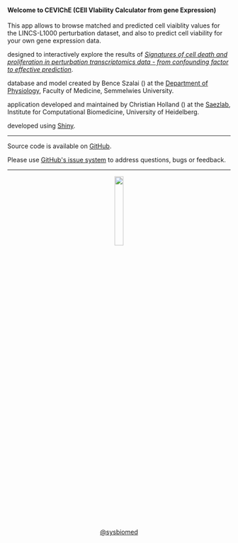 <link href="https://use.fontawesome.com/releases/v5.6.3/css/all.css" rel="stylesheet">

#### Welcome to CEVIChE (CEll VIability Calculator from gene Expression)
This app allows to browse matched and predicted cell viaiblity values for the LINCS-L1000 perturbation dataset, and also to predict cell viability for your own gene expression data.

<i class="far fa-comment"></i> designed to interactively explore the results of <a href="https://doi.org/10.1093/nar/gkz805" target="_blank">*Signatures of cell death and proliferation in perturbation transcriptomics data - from confounding factor to effective prediction*</a>.

<i class="fas fa-database"></i> database and model created by Bence Szalai (<a href="mailto:szalai.bence@med.semmelweis-univ.hu" target="_blank"><i class="glyphicon glyphicon-envelope"></i></a>) at the <a href="http://semmelweis.hu/elettan/en/" target="_blank">Department of Physiology</a>, Faculty of Medicine, Semmelwies University.


<i class="fas fa-user-cog"></i> application developed and maintained by Christian Holland (<a href="mailto:christian.holland@bioquant.uni-heidelberg.de" target="_blank"><i class="glyphicon glyphicon-envelope"></i></a>) at the <a href="http://saezlab.org" target="_blank">Saezlab</a>, Institute for Computational Biomedicine, University of Heidelberg.

<i class="fas fa-laptop-code"></i> developed using <a href="https://shiny.rstudio.com" target="_blank">Shiny</a>.

---

<i class="fab fa-github"></i> Source code is available on <a href="https://github.com/bence-szalai/Cell-death-signatures" target="_blank">GitHub</a>.

<i class="fas fa-question"></i> Please use <a href="https://github.com/bence-szalai/Cell-death-signatures/issues" target="_blank">GitHub's issue system</a> to address questions, bugs or feedback. 

---

<center>
<a href="http://saezlab.org" target="_blank"><img src="../www/logo_saezlab.png" width="20%", align="center"></a>

<i class="fab fa-twitter"></i> <a href="https://twitter.com/sysbiomed?lang=de" target="_blank">@sysbiomed</a>
</center>
